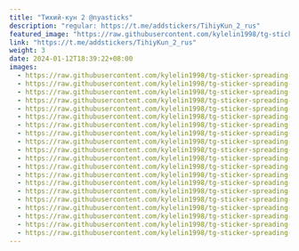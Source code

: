 ```yaml
---
title: "Тихий-кун 2 @nyasticks"
description: "regular: https://t.me/addstickers/TihiyKun_2_rus"
featured_image: "https://raw.githubusercontent.com/kylelin1998/tg-sticker-spreading-worldwide-images/main/img/3827a488-977c-4f5d-a384-3b29bd68d5c9.jpg"
link: "https://t.me/addstickers/TihiyKun_2_rus"
weight: 3
date: 2024-01-12T18:39:22+08:00
images:
  - https://raw.githubusercontent.com/kylelin1998/tg-sticker-spreading-worldwide-images/main/img/3827a488-977c-4f5d-a384-3b29bd68d5c9.jpg
  - https://raw.githubusercontent.com/kylelin1998/tg-sticker-spreading-worldwide-images/main/img/0087fbd7-38e7-4282-b606-ffbbda0400d5.jpg
  - https://raw.githubusercontent.com/kylelin1998/tg-sticker-spreading-worldwide-images/main/img/1b1da258-e40e-4f4e-8240-752d146f4d2a.jpg
  - https://raw.githubusercontent.com/kylelin1998/tg-sticker-spreading-worldwide-images/main/img/3df953fe-a4ae-4fd9-b9d0-a728a5dd937e.jpg
  - https://raw.githubusercontent.com/kylelin1998/tg-sticker-spreading-worldwide-images/main/img/781580ca-9af1-4d40-90b7-257b54866908.jpg
  - https://raw.githubusercontent.com/kylelin1998/tg-sticker-spreading-worldwide-images/main/img/f7e1a1ce-8269-4b92-98ab-4bc4048f750e.jpg
  - https://raw.githubusercontent.com/kylelin1998/tg-sticker-spreading-worldwide-images/main/img/479a309d-f918-4fbd-ba3d-82db5707ebaa.jpg
  - https://raw.githubusercontent.com/kylelin1998/tg-sticker-spreading-worldwide-images/main/img/4a94c8fb-4d63-440b-b15c-fcdf50a8c836.jpg
  - https://raw.githubusercontent.com/kylelin1998/tg-sticker-spreading-worldwide-images/main/img/f3b78f56-41de-407a-b058-b28b5f547945.jpg
  - https://raw.githubusercontent.com/kylelin1998/tg-sticker-spreading-worldwide-images/main/img/37aec07b-46d1-4fd1-83b6-412a9c66c766.jpg
  - https://raw.githubusercontent.com/kylelin1998/tg-sticker-spreading-worldwide-images/main/img/84ec468f-21a8-45bd-b473-969c6d7c03d0.jpg
  - https://raw.githubusercontent.com/kylelin1998/tg-sticker-spreading-worldwide-images/main/img/0cf61b23-e69f-4c16-ac3f-0434d49034e0.jpg
  - https://raw.githubusercontent.com/kylelin1998/tg-sticker-spreading-worldwide-images/main/img/3f7c9ddf-e2b9-4ae6-b37e-12450a110b07.jpg
  - https://raw.githubusercontent.com/kylelin1998/tg-sticker-spreading-worldwide-images/main/img/2712b1c7-7558-4d1d-b16b-67bdad740243.jpg
  - https://raw.githubusercontent.com/kylelin1998/tg-sticker-spreading-worldwide-images/main/img/e9165016-922a-4aee-9eb6-cf704c93ae65.jpg
  - https://raw.githubusercontent.com/kylelin1998/tg-sticker-spreading-worldwide-images/main/img/a12cc28b-3de2-4688-9302-ff76d5a4d3c5.jpg
  - https://raw.githubusercontent.com/kylelin1998/tg-sticker-spreading-worldwide-images/main/img/adf40e05-cfbd-44c3-b180-92194b9b3d69.jpg
  - https://raw.githubusercontent.com/kylelin1998/tg-sticker-spreading-worldwide-images/main/img/2daa9b8e-cc52-4f54-a841-274b66fc6c65.jpg
  - https://raw.githubusercontent.com/kylelin1998/tg-sticker-spreading-worldwide-images/main/img/c7009c0f-8810-4c17-a910-076c61061e84.jpg
  - https://raw.githubusercontent.com/kylelin1998/tg-sticker-spreading-worldwide-images/main/img/14d6b11b-c3ca-405e-88d6-3c4d94644da1.jpg
---
```

